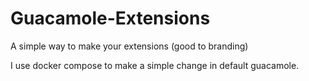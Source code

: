 # Guacamole-Extensions
A simple way to make your extensions (good to branding)

I use docker compose to make a simple change in default guacamole.
